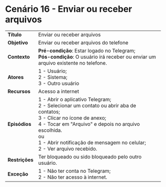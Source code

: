 # Cenário 16 - Enviar ou receber arquivos

|                |                                                                                                                                                                                                                                                                                |
| -------------- | :----------------------------------------------------------------------------------------------------------------------------------------------------------------------------------------------------------------------------------------------------------------------------- |
| **Título**     | Enviar ou receber arquivos                                                                                                                                                                                                                                                     |
| **Objetivo**   | Enviar ou receber arquivos do telefone                                                                                                                                                                                                                                         |
| **Contexto**   | **Pré-condição**: Estar logado no Telegram;<br>**Pós-condição**: O usuário irá receber ou enviar um arquivo existente no telefone.                                                                                                                                             |
| **Atores**     | 1 - Usuário;<br> 2 - Sistema; <br> 3 - Outro usuário                                                                                                                                                                                                                           |
| **Recursos**   | Acesso a internet                                                                                                                                                                                                                                                              |
| **Episódios**  | 1 - Abrir o aplicativo Telegram; <br> 2 - Selecionar um contato ou abrir aba de contatos; <br>3 - Clicar no ícone de anexo; <br>4 - Tocar em "Arquivo" e depois no arquivo escolhida.<br> ou <br> 1 - Abrir notificação de mensagem no celular; <br> 2 - Ver arquivo recebido. |
| **Restrições** | Ter bloqueado ou sido bloqueado pelo outro usuário.                                                                                                                                                                                                                            |
| **Exceção**    | 1 - Não ter conta no Telegram;<br> 2 - Não ter acesso à internet.                                                                                                                                                                                                              |
